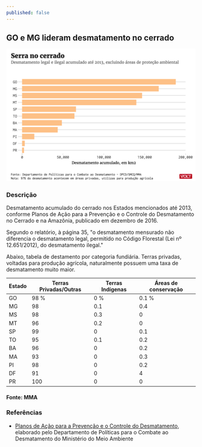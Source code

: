 ```yaml
---
published: false
---
```

## GO e MG lideram desmatamento no cerrado

![Grafico desmatamento no cerrado](/graf/desmatamento-cerrado.png)

### Descrição

Desmatamento acumulado do cerrado nos Estados mencionados até 2013, conforme Planos de Ação para a Prevenção e o Controle do Desmatamento no Cerrado e na Amazônia, publicado em dezembro de 2016.

Segundo o relatório, à página 35, "o desmatamento mensurado não diferencia o desmatamento legal, permitido no Código Florestal (Lei nº 12.651/2012), do desmatamento ilegal."

Abaixo, tabela de destamento por categoria fundiária. Terras privadas, voltadas para produção agrícola, naturalmente possuem uma taxa de desmatamento muito maior. 


| Estado | Terras Privadas/Outras | Terras Indígenas | Áreas de conservação |
|--------|------------------------|------------------|----------------------|
| GO     | 98 %                   | 0 %              | 0.1 %                |
| MG     | 98                     | 0.1              | 0.4                  |
| MS     | 98                     | 0.3              | 0                    |
| MT     | 96                     | 0.2              | 0                    |
| SP     | 99                     | 0                | 0.1                  |
| TO     | 95                     | 0.1              | 0.2                  |
| BA     | 96                     | 0                | 0.2                  |
| MA     | 93                     | 0                | 0.3                  |
| PI     | 98                     | 0                | 0.2                  |
| DF     | 91                     | 0                | 4                    |
| PR     | 100                    | 0                | 0                    |

#### Fonte: MMA

### Referências

* [Planos de Ação para a Prevenção e
o Controle do Desmatamento](http://www.mma.gov.br/images/arquivo/80120/PPCDAm%20e%20PPCerrado%20-%20Encarte%20Principal%20-%20GPTI%20_%20p%20site.pdf), elaborado pelo Departamento de Políticas para o Combate ao Desmatamento do Ministério do Meio Ambiente